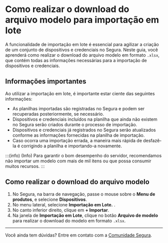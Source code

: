 # Como realizar o download do arquivo modelo para importação em lote

A funcionalidade de importação em lote é essencial para agilizar a criação de um conjunto de dispositivos e credenciais no Segura. Neste guia, você aprenderá como realizar o download do arquivo modelo em formato `.xlsx`, que contém todas as informações necessárias para a importação de dispositivos e credenciais.

## Informações importantes

Ao utilizar a importação em lote, é importante estar ciente das seguintes informações:

- As planilhas importadas são registradas no Segura e podem ser recuperadas posteriormente, se necessário.
- Dispositivos e credenciais incluídos na planilha que ainda não existem no Segura serão criados durante o processo de importação.
- Dispositivos e credenciais já registrados no Segura serão atualizados conforme as informações fornecidas na planilha de importação.
- Caso ocorra uma importação errada, a maneira mais rápida de desfazê-la é corrigindo a planilha e importando-a novamente.

:::(info) (Info)
Para garantir o bom desempenho do servidor, recomendamos não importar um modelo com mais de mil itens ou que possa consumir muitos recursos.
:::

## Como realizar o download do arquivo modelo

1. No Segura, na barra de navegação, passe o mouse sobre o **Menu de produtos**, e selecione  **Dispositivos**.
2. No menu lateral, selecione **Importação em Lote.** .
3. No canto inferior direito, clique em **+ Importar**.
4. Na janela de **Importação em Lote**, clique no botão **Arquivo de modelo** para realizar o download do modelo em formato `.xlsx`.

* * *

Você ainda tem dúvidas? Entre em contato com a [Comunidade Segura](https://community.Segura.io/).
